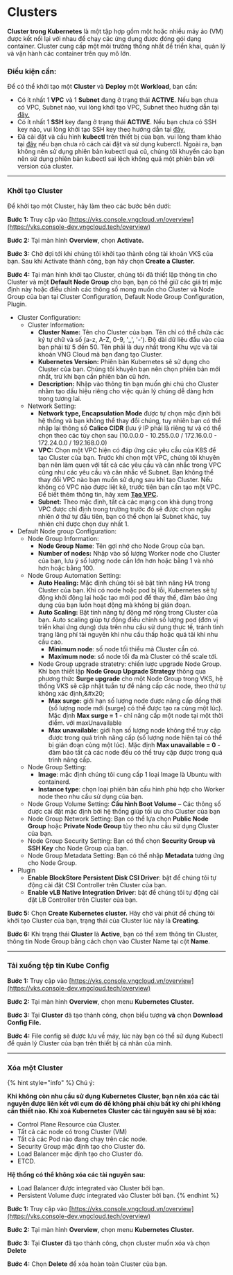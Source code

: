 # Clusters

**Cluster trong Kubernetes** là một tập hợp gồm một hoặc nhiều máy ảo (VM) được kết nối lại với nhau để chạy các ứng dụng được đóng gói dạng container. Cluster cung cấp một môi trường thống nhất để triển khai, quản lý và vận hành các container trên quy mô lớn.

### Điều kiện cần: <a href="#clusters-dieukiencan" id="clusters-dieukiencan"></a>

Để có thể khởi tạo một **Cluster** và **Deploy** một **Workload**, bạn cần:

* Có ít nhất 1 **VPC** và 1 **Subnet** đang ở trạng thái **ACTIVE**. Nếu bạn chưa có VPC, Subnet nào, vui lòng khởi tạo VPC, Subnet theo hướng dẫn tại [đây.](../../network/virtual-private-cloud-vpc.md)&#x20;
* Có ít nhất 1 **SSH** key đang ở trạng thái **ACTIVE**. Nếu bạn chưa có SSH key nào, vui lòng khởi tạo SSH key theo hướng dẫn tại [đây.](../../security/ssh-key-bo-khoa.md)
* Đã cài đặt và cấu hình **kubectl** trên thiết bị của bạn. vui lòng tham khảo tại [đây](https://kubernetes.io/vi/docs/tasks/tools/install-kubectl/) nếu bạn chưa rõ cách cài đặt và sử dụng kuberctl. Ngoài ra, bạn không nên sử dụng phiên bản kubectl quá cũ, chúng tôi khuyến cáo bạn nên sử dụng phiên bản kubectl sai lệch không quá một phiên bản với version của cluster.

***

### Khởi tạo Cluster <a href="#clusters-khoitaocluster" id="clusters-khoitaocluster"></a>

Để khởi tạo một Cluster, hãy làm theo các bước bên dưới:

**Bước 1:** Truy cập vào [https://vks.console.vngcloud.vn/overview](https://vks.console-dev.vngcloud.tech/overview)

**Bước 2:** Tại màn hình **Overview**, chọn **Activate.**

**Bước 3:** Chờ đợi tới khi chúng tôi khởi tạo thành công tài khoản VKS của bạn. Sau khi Activate thành công, bạn hãy chọn **Create a Cluster.**

**Bước 4:** Tại màn hình khởi tạo Cluster, chúng tôi đã thiết lập thông tin cho Cluster và một **Default Node Group** cho bạn, bạn có thể giữ các giá trị mặc định này hoặc điều chỉnh các thông số mong muốn cho Cluster và Node Group của bạn tại Cluster Configuration, Default Node Group Configuration, Plugin.&#x20;

* Cluster Configuration:
  * Cluster Information:&#x20;
    * **Cluster Name:** Tên cho Cluster của bạn. Tên chỉ có thể chứa các ký tự chữ và số (a-z, A-Z, 0-9, '\_', '-'). Độ dài dữ liệu đầu vào của bạn phải từ 5 đến 50. Tên phải là duy nhất trong Khu vực và tài khoản VNG Cloud mà bạn đang tạo Cluster.
    * **Kubernetes Version:** Phiên bản Kubernetes sẽ sử dụng cho Cluster của bạn. Chúng tôi khuyên bạn nên chọn phiên bản mới nhất, trừ khi bạn cần phiên bản cũ hơn.
    * **Description:** Nhập vào thông tin bạn muốn ghi chú cho Cluster nhằm tạo dấu hiệu riêng cho việc quản lý chúng dễ dàng hơn trong tương lai.
  * Network Setting:
    * **Network type, Encapsulation Mode** được tự chọn mặc định bởi hệ thống và bạn không thể thay đổi chúng, tuy nhiên bạn có thể nhập lại thông số **Calico CIDR** (lưu ý IP phải là riêng tư và có thể chọn theo các tùy chọn sau (10.0.0.0 - 10.255.0.0 / 172.16.0.0 - 172.24.0.0 / 192.168.0.0)
    * **VPC:** Chọn một VPC hiện có đáp ứng các yêu cầu của K8S để tạo Cluster của bạn. Trước khi chọn một VPC, chúng tôi khuyên bạn nên làm quen với tất cả các yêu cầu và cân nhắc trong VPC cũng như các yêu cầu và cân nhắc về Subnet. Bạn không thể thay đổi VPC nào bạn muốn sử dụng sau khi tạo Cluster. Nếu không có VPC nào được liệt kê, trước tiên bạn cần tạo một VPC. Để biết thêm thông tin, hãy xem [**Tạo VPC**](../../network/virtual-private-cloud-vpc.md)**.**
    * **Subnet:** Theo mặc định, tất cả các mạng con khả dụng trong VPC được chỉ định trong trường trước đó sẽ được chọn ngẫu nhiên ở thứ tự đầu tiên, bạn có thể chọn lại Subnet khác, tuy nhiên chỉ được chọn duy nhất 1.
* Default Node group Configuration:
  * Node Group Information:
    * **Node Group Name**: Tên gợi nhớ cho Node Group của bạn.&#x20;
    * **Number of nodes:** Nhập vào số lượng Worker node cho Cluster của bạn, lưu ý số lượng node cần lớn hơn hoặc bằng 1 và nhỏ hơn hoặc bằng 100.
  * Node Group Automation Setting:
    * **Auto Healing:** Mặc định chúng tôi sẽ bật tính năng HA trong Cluster của bạn. Khi có node hoặc pod bị lỗi, Kubernetes sẽ tự động khởi động lại hoặc tạo mới pod để thay thế, đảm bảo ứng dụng của bạn luôn hoạt động mà không bị gián đoạn.
    * **Auto Scaling:** Bật tính năng tự động mở rộng trong Cluster của bạn. Auto scaling giúp tự động điều chỉnh số lượng pod (đơn vị triển khai ứng dụng) dựa trên nhu cầu sử dụng thực tế, tránh tình trạng lãng phí tài nguyên khi nhu cầu thấp hoặc quá tải khi nhu cầu cao.
      * **Minimum node**: số node tối thiểu mà Cluster cần có.
      * **Maximum node**: số node tối đa mà Cluster có thể scale tới.
    * Node Group upgrade stratetry: chiến lược upgrade Node Group. Khi bạn thiết lập **Node Group Upgrade Strategy** thông qua phương thức **Surge upgrade** cho một Node Group trong VKS, hệ thống VKS sẽ cập nhật tuần tự để nâng cấp các node, theo thứ tự không xác định[.](https://cloud.google.com/kubernetes-engine/docs/concepts/node-pool-upgrade-strategies.)&#x20;
      * **Max surge:** giới hạn số lượng node được nâng cấp đồng thời (số lượng node mới (surge) có thể được tạo ra cùng một lúc). Mặc định **Max surge = 1** - chỉ nâng cấp một node tại một thời điểm. với maxUnavailable
      * **Max unavailable**: giới hạn số lượng node không thể truy cập được trong quá trình nâng cấp (số lượng node hiện tại có thể bị gián đoạn cùng một lúc). Mặc định **Max unavailable = 0** - đảm bảo tất cả các node đều có thể truy cập được trong quá trình nâng cấp.
  * Node Group Setting:
    * **Image**: mặc định chúng tôi cung cấp 1 loại Image là Ubuntu with containerd.
    * **Instance type**: chọn loại phiên bản cấu hình phù hợp cho Worker node theo nhu cầu sử dụng của bạn.
  * Node Group Volume Setting: **Cấu hình Boot Volume** – Các thông số được cài đặt mặc định bởi hệ thống giúp tối ưu cho Cluster của bạn
  * Node Group Network Setting: Bạn có thể lựa chọn **Public Node Group** hoặc **Private Node Group** tùy theo nhu cầu sử dụng Cluster của bạn.
  * Node Group Security Setting: Bạn có thể chọn **Security Group và SSH Key** cho Node Group của bạn.
  * Node Group Metadata Setting: Bạn có thể nhập **Metadata** tương ứng cho Node Group.
* Plugin
  * **Enable BlockStore Persistent Disk CSI Driver**: bật để chúng tôi tự động cài đặt CSI Controller trên Cluster của bạn.
  * **Enable vLB Native Integration Driver**: bật để chúng tôi tự động cài đặt LB Controller trên Cluster của bạn.

**Bước 5:** Chọn **Create Kubernetes cluster.** Hãy chờ vài phút để chúng tôi khởi tạo Cluster của bạn, trạng thái của Cluster lúc này là **Creating**.

**Bước 6:** Khi trạng thái **Cluster** là **Active**, bạn có thể xem thông tin Cluster, thông tin Node Group bằng cách chọn vào Cluster Name tại cột **Name**.

***

### Tải xuống tệp tin Kube Config <a href="#clusters-taixuongteptinkubeconfig" id="clusters-taixuongteptinkubeconfig"></a>

**Bước 1:** Truy cập vào [https://vks.console.vngcloud.vn/overview](https://vks.console-dev.vngcloud.tech/overview)

**Bước 2:** Tại màn hình **Overview**, chọn menu **Kubernetes Cluster.**

**Bước 3:** Tại **Cluster** đã tạo thành công, chọn biểu tượng <img src="https://docs-admin.vngcloud.vn/download/thumbnails/71729305/image2024-4-16_16-41-12.png?version=1&#x26;modificationDate=1713260474000&#x26;api=v2" alt="" data-size="line">**và** chọn **Download Config File.**

**Bước 4:** File config sẽ được lưu về máy, lúc này bạn có thể sử dụng Kubectl để quản lý Cluster của bạn trên thiết bị cá nhân của mình.

***

### Xóa một Cluster <a href="#clusters-xoamotcluster" id="clusters-xoamotcluster"></a>

{% hint style="info" %}
Chú ý:

**Khi không còn nhu cầu sử dụng Kubernetes Cluster, bạn nên xóa các tài nguyên được liên kết với cụm đó để không phải chịu bất kỳ chi phí không cần thiết nào. Khi xoá Kubernetes Cluster các tài nguyên sau sẽ bị xóa:**

* Control Plane Resource của Cluster.
* Tất cả các node có trong Cluster (VM)
* Tất cả các Pod nào đang chạy trên các node.
* Security Group mặc định tạo cho Cluster đó.
* Load Balancer mặc định tạo cho Cluster đó.
* ETCD.

**Hệ thống có thể không xóa các tài nguyên sau:**

* Load Balancer được integrated vào Cluster bởi bạn.
* Persistent Volume được integrated vào Cluster bởi bạn.
{% endhint %}

**Bước 1:** Truy cập vào [https://vks.console.vngcloud.vn/overview](https://vks.console-dev.vngcloud.tech/overview)

**Bước 2:** Tại màn hình **Overview**, chọn menu **Kubernetes Cluster.**

**Bước 3:** Tại **Cluster** đã tạo thành công, chọn cluster muốn xóa và chọn **Delete**

**Bước 4:** Chọn **Delete** để xóa hoàn toàn Cluster của bạn.
